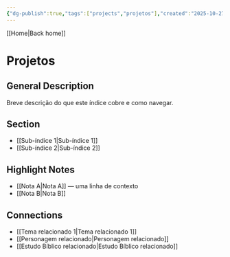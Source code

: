 ```yaml
---
{"dg-publish":true,"tags":["projects","projetos"],"created":"2025-10-27T13:00:27.325+00:00","updated":"2025-10-27T14:38:29.961+00:00","dg-note-icon":"signpost","noteIcon":"signpost","dgPassFrontmatter":true,"permalink":"/00-maps-of-content/projetos/"}
---
```


[[Home\|Back home]]
# Projetos

## General Description
Breve descrição do que este índice cobre e como navegar.

## Section
- [[Sub-índice 1\|Sub-índice 1]]
- [[Sub-índice 2\|Sub-índice 2]]

## Highlight Notes
- [[Nota A\|Nota A]] — uma linha de contexto
- [[Nota B\|Nota B]]

## Connections
- [[Tema relacionado 1\|Tema relacionado 1]]
- [[Personagem relacionado\|Personagem relacionado]]
- [[Estudo Bíblico relacionado\|Estudo Bíblico relacionado]]
